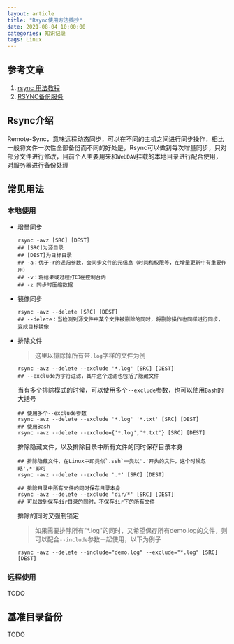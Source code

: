 ```yaml
---
layout: article
title: "Rsync使用方法摘抄"
date: 2021-08-04 10:00:00
categories: 知识记录
tags: Linux
---
```


## 参考文章

1. [rsync 用法教程](https://www.ruanyifeng.com/blog/2020/08/rsync.html)
2. [RSYNC备份服务](https://www.jianshu.com/p/b0157e4ab801)

## Rsync介绍

​    Remote-Sync，意味远程动态同步，可以在不同的主机之间进行同步操作，相比一般将文件一次性全部备份而不同的好处是，Rsync可以做到每次增量同步，只对部分文件进行修改，目前个人主要用来和`WebDAV`挂载的本地目录进行配合使用，对服务器进行备份处理

## 常见用法

### 本地使用

* 增量同步

    ```shell
    rsync -avz [SRC] [DEST]
    ## [SRC]为源目录
    ## [DEST]为目标目录
    ## -a：优于-r的递归参数，会同步文件的元信息（时间和权限等，在增量更新中有重要作用）
    ## -v：将结果或过程打印在控制台内
    ## -z 同步时压缩数据
    ```

* 镜像同步

  ```shell
  rsync -avz --delete [SRC] [DEST]
  ## --delete：当检测到源文件中某个文件被删除的同时，将删除操作也同样进行同步，变成目标镜像
  ```

* 排除文件

  > 这里以排除掉所有带`.log`字样的文件为例

  ```shell
  rsync -avz --delete --exclude '*.log' [SRC] [DEST]
  ## --exclude为字符过滤，其中这个过滤也包括了隐藏文件
  ```

  当有多个排除模式的时候，可以使用多个`--exclude`参数，也可以使用`Bash`的大括号

  ```shell
  ## 使用多个--exclude参数
  rsync -avz --delete --exclude '*.log' '*.txt' [SRC] [DEST]
  ## 使用Bash
  rsync -avz --delete --exclude={'*.log','*.txt'} [SRC] [DEST]
  ```

  排除隐藏文件，以及排除目录中所有文件的同时保存目录本身

  ```shell
  ## 排除隐藏文件，在Linux中即类似`.ssh`一类以'.'开头的文件，这个时候忽略'.*'即可
  rsync -avz --delete --exclude '.*' [SRC] [DEST]
  
  ## 排除目录中所有文件的同时保存目录本身
  rsync -avz --delete --exclude 'dir/*' [SRC] [DEST]
  ## 可以做到保存dir目录的同时，不保存dir下的所有文件
  ```

  排除的同时又强制锁定

  > 如果需要排除所有"*.log"的同时，又希望保存所有demo.log的文件，则可以配合`--include`参数一起使用，以下为例子

  ```shell
  rsync -avz --delete --include="demo.log" --exclude="*.log" [SRC] [DEST]
  ```

### 远程使用

TODO

## 基准目录备份

TODO
